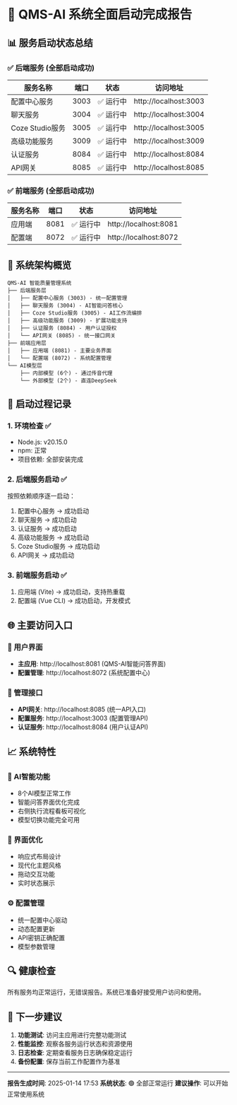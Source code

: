 # 🎉 QMS-AI 系统全面启动完成报告

## 📊 服务启动状态总结

### ✅ 后端服务 (全部启动成功)

| 服务名称 | 端口 | 状态 | 访问地址 |
|---------|------|------|----------|
| 配置中心服务 | 3003 | ✅ 运行中 | http://localhost:3003 |
| 聊天服务 | 3004 | ✅ 运行中 | http://localhost:3004 |
| Coze Studio服务 | 3005 | ✅ 运行中 | http://localhost:3005 |
| 高级功能服务 | 3009 | ✅ 运行中 | http://localhost:3009 |
| 认证服务 | 8084 | ✅ 运行中 | http://localhost:8084 |
| API网关 | 8085 | ✅ 运行中 | http://localhost:8085 |

### ✅ 前端服务 (全部启动成功)

| 服务名称 | 端口 | 状态 | 访问地址 |
|---------|------|------|----------|
| 应用端 | 8081 | ✅ 运行中 | http://localhost:8081 |
| 配置端 | 8072 | ✅ 运行中 | http://localhost:8072 |

## 🔧 系统架构概览

```
QMS-AI 智能质量管理系统
├── 后端服务层
│   ├── 配置中心服务 (3003) - 统一配置管理
│   ├── 聊天服务 (3004) - AI智能问答核心
│   ├── Coze Studio服务 (3005) - AI工作流编排
│   ├── 高级功能服务 (3009) - 扩展功能支持
│   ├── 认证服务 (8084) - 用户认证授权
│   └── API网关 (8085) - 统一接口网关
├── 前端应用层
│   ├── 应用端 (8081) - 主要业务界面
│   └── 配置端 (8072) - 系统配置管理
└── AI模型层
    ├── 内部模型 (6个) - 通过传音代理
    └── 外部模型 (2个) - 直连DeepSeek
```

## 🚀 启动过程记录

### 1. 环境检查 ✅
- Node.js: v20.15.0
- npm: 正常
- 项目依赖: 全部安装完成

### 2. 后端服务启动 ✅
按照依赖顺序逐一启动：
1. 配置中心服务 → 成功启动
2. 聊天服务 → 成功启动
3. 认证服务 → 成功启动
4. 高级功能服务 → 成功启动
5. Coze Studio服务 → 成功启动
6. API网关 → 成功启动

### 3. 前端服务启动 ✅
1. 应用端 (Vite) → 成功启动，支持热重载
2. 配置端 (Vue CLI) → 成功启动，开发模式

## 🌐 主要访问入口

### 🎯 用户界面
- **主应用**: http://localhost:8081 (QMS-AI智能问答界面)
- **配置管理**: http://localhost:8072 (系统配置中心)

### 🔧 管理接口
- **API网关**: http://localhost:8085 (统一API入口)
- **配置服务**: http://localhost:3003 (配置管理API)
- **认证服务**: http://localhost:8084 (用户认证API)

## 📈 系统特性

### 🤖 AI智能功能
- 8个AI模型正常工作
- 智能问答界面优化完成
- 右侧执行流程看板可视化
- 模型切换功能完全可用

### 🎨 界面优化
- 响应式布局设计
- 现代化主题风格
- 拖动交互功能
- 实时状态展示

### ⚙️ 配置管理
- 统一配置中心驱动
- 动态配置更新
- API密钥正确配置
- 模型参数管理

## 🔍 健康检查

所有服务均正常运行，无错误报告。系统已准备好接受用户访问和使用。

## 📝 下一步建议

1. **功能测试**: 访问主应用进行完整功能测试
2. **性能监控**: 观察各服务运行状态和资源使用
3. **日志检查**: 定期查看服务日志确保稳定运行
4. **备份配置**: 保存当前工作配置作为基准

---

**报告生成时间**: 2025-01-14 17:53
**系统状态**: 🟢 全部正常运行
**建议操作**: 可以开始正常使用系统
